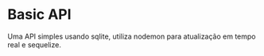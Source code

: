 # Basic API

Uma API simples usando sqlite, utiliza nodemon para atualização em tempo real e sequelize. 